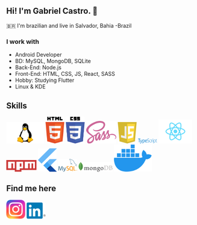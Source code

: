 ## Hi! I'm Gabriel Castro. 👋

:brazil: I'm brazilian and live in Salvador, Bahia -Brazil

### I work with

- Android Developer
- BD: MySQL, MongoDB, SQLite
- Back-End: Node.js
- Front-End: HTML, CSS, JS, React, SASS
- Hobby: Studying Flutter
- Linux & KDE 

## Skills

<img src="./assets/tux.png" width="100px" />   
<img src="./assets/html.svg" width="50px"/>  
<img src="./assets/css.svg" width="50px"/>  
<img src="./assets/sass.png" width="80px"/> 
<img src="./assets/javascript.svg" width="50px"/>  
<img src="./assets/typescript.svg" width="50px"/> 
<img src="./assets/react.png" width="90px"/>  
<img src="./assets/npm.svg" width="80px"/> 
<img src="./assets/flutter.svg" width="50px"/>
<img src="./assets/mysql.svg" width="50px"/> 
<img src="./assets/mongodb.svg" width="90px"/> 
<img src="./assets/docker.svg" width="100px"/> 




## Find me here

<img src="./assets/instagram.png" width="50px"/>  
<img src="./assets/linkedin.svg" width="50px"/> 

<!--### Find me here:

[![Linkedin Badge](https://img.shields.io/badge/%20-Linkedin-blue)](https://www.linkedin.com/in/gabrielsouzacastro/)
[![Instagram Badge](https://img.shields.io/badge/%20-Instagram-blueviolet)](https://www.instagram.com/gabrielcastrodev/) -->

<!--
**castro-gabriel/castro-gabriel** is a ✨ _special_ ✨ repository because its `README.md` (this file) appears on your GitHub profile.

- 🔭 I’m currently working on ...
- 🌱 I’m currently learning ...
- 👯 I’m looking to collaborate on ...
- 🤔 I’m looking for help with ...
- 💬 Ask me about ...
- 📫 How to reach me: ...
- 😄 Pronouns: ...
- ⚡ Fun fact: ...
-->
